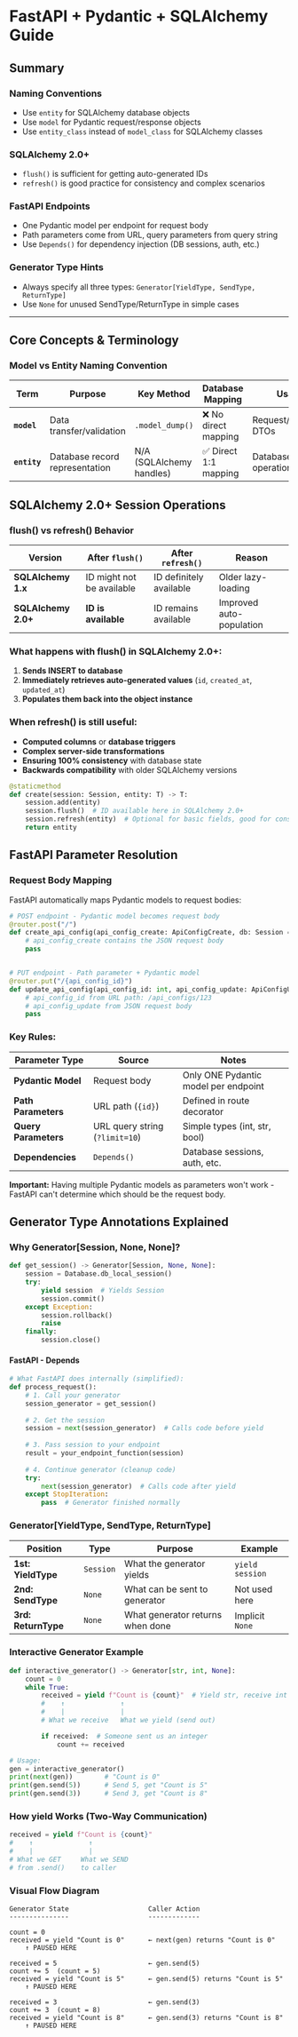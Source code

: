 # FastAPI + Pydantic + SQLAlchemy Guide

## Summary
### Naming Conventions

- Use `entity` for SQLAlchemy database objects
- Use `model` for Pydantic request/response objects
- Use `entity_class` instead of `model_class` for SQLAlchemy classes

### SQLAlchemy 2.0+

- `flush()` is sufficient for getting auto-generated IDs
- `refresh()` is good practice for consistency and complex scenarios

### FastAPI Endpoints

- One Pydantic model per endpoint for request body
- Path parameters come from URL, query parameters from query string
- Use `Depends()` for dependency injection (DB sessions, auth, etc.)

### Generator Type Hints

- Always specify all three types: `Generator[YieldType, SendType, ReturnType]`
- Use `None` for unused SendType/ReturnType in simple cases

---

## Core Concepts & Terminology

### Model vs Entity Naming Convention

| Term         | Purpose                        | Key Method               | Database Mapping     | Usage                 |
|--------------|--------------------------------|--------------------------|----------------------|-----------------------|
| **`model`**  | Data transfer/validation       | `.model_dump()`          | ❌ No direct mapping  | Request/response DTOs |
| **`entity`** | Database record representation | N/A (SQLAlchemy handles) | ✅ Direct 1:1 mapping | Database operations   |

## SQLAlchemy 2.0+ Session Operations

### flush() vs refresh() Behavior

| Version             | After `flush()`           | After `refresh()`       | Reason                   |
|---------------------|---------------------------|-------------------------|--------------------------|
| **SQLAlchemy 1.x**  | ID might not be available | ID definitely available | Older lazy-loading       |
| **SQLAlchemy 2.0+** | **ID is available**       | ID remains available    | Improved auto-population |

### What happens with flush() in SQLAlchemy 2.0+:

1. **Sends INSERT to database**
2. **Immediately retrieves auto-generated values** (`id`, `created_at`, `updated_at`)
3. **Populates them back into the object instance**

### When refresh() is still useful:

- **Computed columns** or **database triggers**
- **Complex server-side transformations**
- **Ensuring 100% consistency** with database state
- **Backwards compatibility** with older SQLAlchemy versions

```python
@staticmethod
def create(session: Session, entity: T) -> T:
    session.add(entity)
    session.flush()  # ID available here in SQLAlchemy 2.0+
    session.refresh(entity)  # Optional for basic fields, good for consistency
    return entity
```

## FastAPI Parameter Resolution

### Request Body Mapping

FastAPI automatically maps Pydantic models to request bodies:

```python
# POST endpoint - Pydantic model becomes request body
@router.post("/")
def create_api_config(api_config_create: ApiConfigCreate, db: Session = Depends(Database.get_session)):
    # api_config_create contains the JSON request body
    pass


# PUT endpoint - Path parameter + Pydantic model
@router.put("/{api_config_id}")
def update_api_config(api_config_id: int, api_config_update: ApiConfigUpdate, db: Session = Depends(Database.get_session)):
    # api_config_id from URL path: /api_configs/123
    # api_config_update from JSON request body
    pass
```

### Key Rules:

| Parameter Type       | Source                         | Notes                                |
|----------------------|--------------------------------|--------------------------------------|
| **Pydantic Model**   | Request body                   | Only ONE Pydantic model per endpoint |
| **Path Parameters**  | URL path (`{id}`)              | Defined in route decorator           |
| **Query Parameters** | URL query string (`?limit=10`) | Simple types (int, str, bool)        |
| **Dependencies**     | `Depends()`                    | Database sessions, auth, etc.        |

**Important:** Having multiple Pydantic models as parameters won't work - FastAPI can't determine which should be the request body.

## Generator Type Annotations Explained

### Why Generator[Session, None, None]?

```python
def get_session() -> Generator[Session, None, None]:
    session = Database.db_local_session()
    try:
        yield session  # Yields Session
        session.commit()
    except Exception:
        session.rollback()
        raise
    finally:
        session.close()
```

#### FastAPI - Depends

```python
# What FastAPI does internally (simplified):
def process_request():
    # 1. Call your generator
    session_generator = get_session()
    
    # 2. Get the session
    session = next(session_generator)  # Calls code before yield
    
    # 3. Pass session to your endpoint
    result = your_endpoint_function(session)
    
    # 4. Continue generator (cleanup code)
    try:
        next(session_generator)  # Calls code after yield
    except StopIteration:
        pass  # Generator finished normally
```

### Generator[YieldType, SendType, ReturnType]

| Position            | Type      | Purpose                          | Example         |
|---------------------|-----------|----------------------------------|-----------------|
| **1st: YieldType**  | `Session` | What the generator yields        | `yield session` |
| **2nd: SendType**   | `None`    | What can be sent to generator    | Not used here   |
| **3rd: ReturnType** | `None`    | What generator returns when done | Implicit `None` |

### Interactive Generator Example

```python
def interactive_generator() -> Generator[str, int, None]:
    count = 0
    while True:
        received = yield f"Count is {count}"  # Yield str, receive int
        #    ↑              ↑
        #    |              |
        # What we receive   What we yield (send out)

        if received:  # Someone sent us an integer
            count += received

# Usage:
gen = interactive_generator()
print(next(gen))        # "Count is 0"
print(gen.send(5))      # Send 5, get "Count is 5"  
print(gen.send(3))      # Send 3, get "Count is 8"
```

### How yield Works (Two-Way Communication)

```python
received = yield f"Count is {count}"
#    ↑              ↑
#    |              |
# What we GET     What we SEND
# from .send()    to caller
```

### Visual Flow Diagram

```
Generator State                    Caller Action
---------------                    -------------

count = 0
received = yield "Count is 0"      ← next(gen) returns "Count is 0"
    ↑ PAUSED HERE
    
received = 5                       ← gen.send(5) 
count += 5  (count = 5)
received = yield "Count is 5"      ← gen.send(5) returns "Count is 5"
    ↑ PAUSED HERE
    
received = 3                       ← gen.send(3)
count += 3  (count = 8)
received = yield "Count is 8"      ← gen.send(3) returns "Count is 8"
    ↑ PAUSED HERE
```